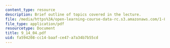 ```yaml
---
content_type: resource
description: Brief outline of topics covered in the lecture.
file: /media/https%3A/open-learning-course-data-rc.s3.amazonaws.com/1-89-environmental-microbiology-fall-2004/fa594208cc14baafce47a7a34b7b55cd_9_14_04.pdf
file_type: application/pdf
resourcetype: Document
title: 9_14_04.pdf
uid: fa594208-cc14-baaf-ce47-a7a34b7b55cd
---
```

